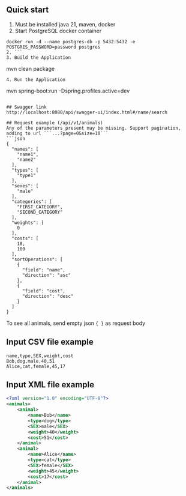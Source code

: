 ## Quick start

1. Must be installed java 21, maven, docker
2. Start PostgreSQL docker container
```
docker run -d --name postgres-db -p 5432:5432 -e POSTGRES_PASSWORD=password postgres
2. ```
3. Build the Application
```
mvn clean package
```
4. Run the Application
```
mvn spring-boot:run -Dspring.profiles.active=dev
```

## Swagger link
http://localhost:8080/api/swagger-ui/index.html#/name/search

## Request example (/api/v1/animals)
Any of the parameters present may be missing. Support pagination, adding to url ```...?page=0&size=10```
```json
{
  "names": [
    "name1",
    "name2"
  ],
  "types": [
    "type1"
  ],
  "sexes": [
    "male"
  ],
  "categories": [
    "FIRST_CATEGORY",
    "SECOND_CATEGORY"
  ],
  "weights": [
    0
  ],
  "costs": [
    10,
    100
  ],
  "sortOperations": [
    {
      "field": "name",
      "direction": "asc"
    },
    {
      "field": "cost",
      "direction": "desc"
    }
  ]
}
```
To see all animals, send empty json ```{ }``` as request body

## Input CSV file example
```csv
name,type,SEX,weight,cost
Bob,dog,male,40,51
Alice,cat,female,45,17
```

## Input XML file example
```xml
<?xml version="1.0" encoding="UTF-8"?>
<animals>
	<animal>
		<name>Bob</name>
		<type>dog</type>
		<SEX>male</SEX>
		<weight>40</weight>
		<cost>51</cost>
	</animal>
	<animal>
		<name>Alice</name>
		<type>cat</type>
		<SEX>female</SEX>
		<weight>45</weight>
		<cost>17</cost>
	</animal>
</animals>
```